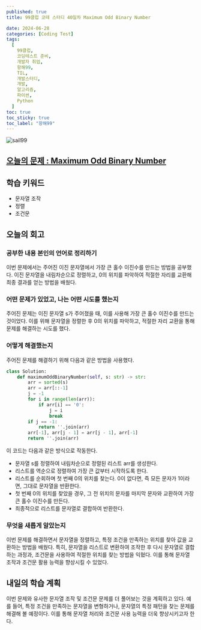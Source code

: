 ```yaml
---
published: true
title: 99클럽 코테 스터디 40일차 Maximum Odd Binary Number

date: 2024-06-28
categories: [Coding Test]
tags:
  [
    99클럽,
    코딩테스트 준비,
    개발자 취업,
    항해99,
    TIL,
    개발스터디,
    개발,
    알고리즘,
    파이썬,
    Python
  ]
toc: true
toc_sticky: true
toc_label: "항해99"
---
```


<img alt='sail99' src="https://github.com/dev-woody/dev-woody.github.io/assets/87690037/9acd8a60-ff3e-48fb-a317-38c699c8bf0e">

## [오늘의 문제 : Maximum Odd Binary Number](https://leetcode.com/problems/maximum-odd-binary-number/description/)

## 학습 키워드

- 문자열 조작
- 정렬
- 조건문

## 오늘의 회고

### 공부한 내용 본인의 언어로 정리하기

이번 문제에서는 주어진 이진 문자열에서 가장 큰 홀수 이진수를 만드는 방법을 공부했다. 이진 문자열을 내림차순으로 정렬하고, 0의 위치를 파악하여 적절한 자리를 교환해 최종 결과를 얻는 방법을 배웠다.

### 어떤 문제가 있었고, 나는 어떤 시도를 했는지

주어진 문제는 이진 문자열 s가 주어졌을 때, 이를 사용해 가장 큰 홀수 이진수를 만드는 것이었다. 이를 위해 문자열을 정렬한 후 0의 위치를 파악하고, 적절한 자리 교환을 통해 문제를 해결하는 시도를 했다.

### 어떻게 해결했는지

주어진 문제를 해결하기 위해 다음과 같은 방법을 사용했다.

```python
class Solution:
    def maximumOddBinaryNumber(self, s: str) -> str:
        arr = sorted(s)
        arr = arr[::-1]
        j = -1
        for i in range(len(arr)):
            if arr[i] == '0':
                j = i
                break
        if j == -1:
            return ''.join(arr)
        arr[-1], arr[j - 1] = arr[j - 1], arr[-1]
        return ''.join(arr)
```

이 코드는 다음과 같은 방식으로 작동한다.

- 문자열 s를 정렬하여 내림차순으로 정렬된 리스트 arr를 생성한다.
- 리스트를 역순으로 정렬하여 가장 큰 값부터 시작하도록 한다.
- 리스트를 순회하며 첫 번째 0의 위치를 찾는다.
  0이 없다면, 즉 모든 문자가 1이라면, 그대로 문자열을 반환한다.
- 첫 번째 0의 위치를 찾았을 경우, 그 전 위치의 문자를 마지막 문자와 교환하여 가장 큰 홀수 이진수를 만든다.
- 최종적으로 리스트를 문자열로 결합하여 반환한다.

### 무엇을 새롭게 알았는지

이번 문제를 해결하면서 문자열을 정렬하고, 특정 조건을 만족하는 위치를 찾아 값을 교환하는 방법을 배웠다. 특히, 문자열을 리스트로 변환하여 조작한 후 다시 문자열로 결합하는 과정과, 조건문을 사용하여 적절한 위치를 찾는 방법을 익혔다. 이를 통해 문자열 조작과 조건문 활용 능력을 향상시킬 수 있었다.

## 내일의 학습 계획

이번 문제와 유사한 문자열 조작 및 조건문 문제를 더 풀어보는 것을 계획하고 있다. 예를 들어, 특정 조건을 만족하는 문자열을 변형하거나, 문자열의 특정 패턴을 찾는 문제를 해결해 볼 예정이다. 이를 통해 문자열 처리와 조건문 사용 능력을 더욱 향상시키고자 한다.

